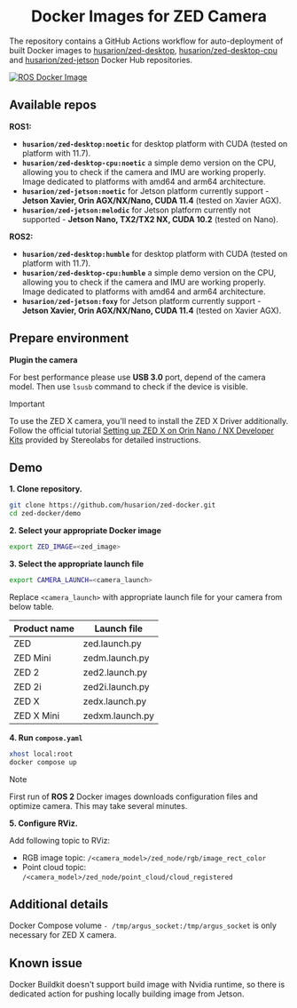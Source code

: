 <h1 align="center">
  Docker Images for ZED Camera
</h1>

The repository contains a GitHub Actions workflow for auto-deployment of built Docker images to [husarion/zed-desktop](https://hub.docker.com/r/husarion/zed-desktop), [husarion/zed-desktop-cpu](https://hub.docker.com/r/husarion/zed-desktop-cpu) and [husarion/zed-jetson](https://hub.docker.com/r/husarion/zed-jetson) Docker Hub repositories.

[![ROS Docker Image](https://github.com/husarion/zed-docker/actions/workflows/ros-docker-image.yaml/badge.svg)](https://github.com/husarion/zed-docker/actions/workflows//ros-docker-image.yaml)


## Available repos

**ROS1:**
- **`husarion/zed-desktop:noetic`** for desktop platform with CUDA (tested on platform with 11.7).
- **`husarion/zed-desktop-cpu:noetic`** a simple demo version on the CPU, allowing you to check if the camera and IMU are working properly. Image dedicated to platforms with amd64 and arm64 architecture.
- **`husarion/zed-jetson:noetic`** for Jetson platform currently support - **Jetson Xavier, Orin AGX/NX/Nano, CUDA 11.4** (tested on Xavier AGX).
- **`husarion/zed-jetson:melodic`** for Jetson platform currently not supported - **Jetson Nano, TX2/TX2 NX, CUDA 10.2** (tested on Nano).

**ROS2:**
- **`husarion/zed-desktop:humble`** for desktop platform with CUDA (tested on platform with 11.7).
- **`husarion/zed-desktop-cpu:humble`** a simple demo version on the CPU, allowing you to check if the camera and IMU are working properly. Image dedicated to platforms with amd64 and arm64 architecture.
- **`husarion/zed-jetson:foxy`** for Jetson platform currently support - **Jetson Xavier, Orin AGX/NX/Nano, CUDA 11.4** (tested on Xavier AGX).

## Prepare environment

**Plugin the camera**

For best performance please use **USB 3.0** port, depend of the camera model. Then use `lsusb` command to check if the device is visible.

> [!IMPORTANT]
> To use the ZED X camera, you'll need to install the ZED X Driver additionally. Follow the official tutorial [Setting up ZED X on Orin Nano / NX Developer Kits](https://www.stereolabs.com/docs/get-started-with-zed-x/jetson-orin-devkit-setup/) provided by Stereolabs for detailed instructions.


## Demo

**1. Clone repository.**

```bash
git clone https://github.com/husarion/zed-docker.git
cd zed-docker/demo
```

**2. Select your appropriate Docker image**

```bash
export ZED_IMAGE=<zed_image>
```

**3. Select the appropriate launch file**

```bash
export CAMERA_LAUNCH=<camera_launch>
```

Replace `<camera_launch>` with appropriate launch file for your camera from below table.

<div class="center-table">

| **Product name**  | **Launch file**         |
| ----------------- | ----------------------- |
| ZED               | zed.launch.py           |
| ZED Mini          | zedm.launch.py          |
| ZED 2             | zed2.launch.py          |
| ZED 2i            | zed2i.launch.py         |
| ZED X             | zedx.launch.py          |
| ZED X Mini        | zedxm.launch.py         |

**4. Run `compose.yaml`**

```bash
xhost local:root
docker compose up
```

> [!NOTE]
> First run of **ROS 2** Docker images downloads configuration files and optimize camera. This may take several minutes.

**5. Configure RViz.**

Add following topic to RViz:
- RGB image topic: `/<camera_model>/zed_node/rgb/image_rect_color`
- Point cloud topic: `/<camera_model>/zed_node/point_cloud/cloud_registered`

## Additional details

Docker Compose volume `- /tmp/argus_socket:/tmp/argus_socket` is only necessary for ZED X camera.

## Known issue

Docker Buildkit doesn't support build image with Nvidia runtime, so there is dedicated action for pushing locally building image from Jetson.
